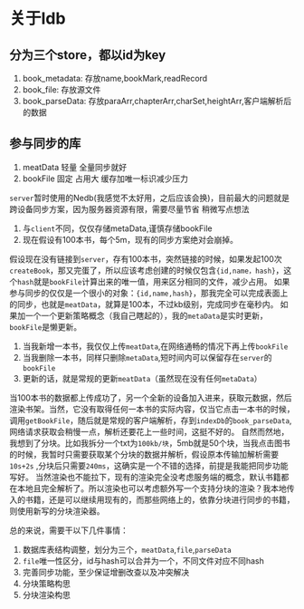 # 关于Idb
<!-- 2025-03-04 -->
## 分为三个store，都以id为key
1. book_metadata: 存放name,bookMark,readRecord
2. book_file: 存放源文件
3. book_parseData: 存放paraArr,chapterArr,charSet,heightArr,客户端解析后的数据
## 参与同步的库
1. meatData 轻量 全量同步就好
2. bookFile 固定 占用大 缓存加唯一标识减少压力

`server`暂时使用的Nedb(我感觉不太好用，之后应该会换)，目前最大的问题就是跨设备同步方案，因为服务器资源有限，需要尽量节省
稍微写点想法
1. 与`client`不同，仅仅存储metaData,谨慎存储bookFile
2. 现在假设有100本书，每个5m，现有的同步方案绝对会崩掉。

假设现在没有链接到`server`，存有100本书，突然链接的时候，如果发起100次`createBook`，那又完蛋了，所以应该考虑创建的时候仅包含`{id,name，hash}`，这个`hash`就是`bookFile`计算出来的唯一值，用来区分相同的文件，减少占用。
如果参与同步的仅仅是一个很小的对象：`{id,name,hash}`，那我完全可以完成表面上的同步，也就是`meatData`，就算是100本，不过kb级别，完成同步在毫秒内。
如果加一个一个更新策略概念（我自己瞎起的），我的`metaData`是实时更新，`bookFile`是懒更新。
1. 当我新增一本书，我仅仅上传`meatData`,在网络通畅的情况下再上传`bookFile`
2. 当我删除一本书，同样只删除`metaData`,短时间内可以保留存在`server`的`bookFile`
3. 更新的话，就是常规的更新`meatData`（虽然现在没有任何`metaData`）

当100本书的数据都上传成功了，另一个全新的设备加入进来，获取元数据，然后渲染书架。当然，它没有取得任何一本书的实际内容，仅当它点击一本书的时候，调用`getBookFile`，随后就是常规的客户端解析，存到`indexDb`的`book_parseData`,网络请求获取会稍慢一点，解析还要花上一些时间，这挺不好的。
自然而然地，我想到了分块。比如我拆分一个txt为`100kb/块`，5mb就是50个块，当我点击图书的时候，我暂时只需要获取某个分块的数据并解析，假设原本传输加解析需要`10s+2s` ,分块后只需要`240ms`，这确实是一个不错的选择，前提是我能把同步功能写好。
当然渲染也不能拉下，现有的渲染完全没考虑服务端的概念，默认书籍都在本地且完全解析了。所以渲染也可以考虑额外写一个支持分块的渲染？我本地传入的书籍，还是可以继续用现有的，而那些网络上的，依靠分块进行同步的书籍，则使用新写的分块渲染器。

总的来说，需要干以下几件事情：
1. 数据库表结构调整，划分为三个，`meatData`,`file`,`parseData`
2. `file`唯一性区分，id与hash可以合并为一个，不同文件对应不同hash
3. 完善同步功能，至少保证增删改查以及冲突解决
4. 分块策略构思
5. 分块渲染构思